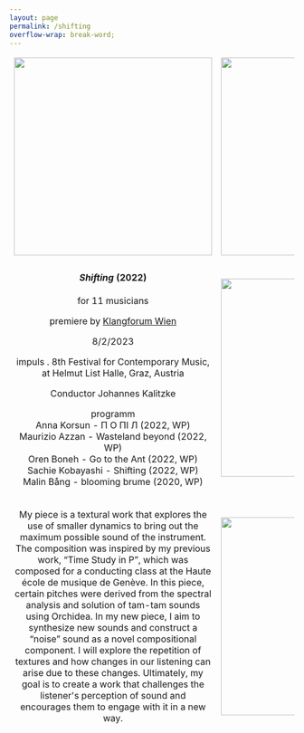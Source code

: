 ```yaml
---
layout: page
permalink: /shifting
overflow-wrap: break-word;
---
```



<style>
  table {
    border: none;
    background-color: transparent;
  }

  td {
    border: none;
    background-color: transparent;
    text-align: center;
  }

  img {
    max-width: 100%; /* Ensure images don't exceed the container width */
    height: auto; /* Maintain aspect ratio */
  }

  /* Media query for smartphones */
  @media (max-width: 768px) {
    table {
      width: 100%; /* Make the table full-width on small screens */
    }

    td {
      display: block; /* Stack table cells vertically on small screens */
      margin-bottom: 20px; /* Add some space between cells */
    }

    img {
      width: 100%; /* Make images full-width within table cells */
    }
  }
</style>


<table style="border:none;" width="350">
  <tbody style="border:none;">
    <tr style="border:none;">
      <td style="border:none;">
        <!-- 1 -->
        <img src="https://github.com/kbys88/kbys88.github.io/assets/142012962/1fcf0552-b68e-42ad-a813-e7eb8f983e55" width="350">
      </td>
      <td style="border:none;">
        <!-- 2 -->
        <img src="https://github.com/kbys88/kbys88.github.io/assets/142012962/1712d49f-1cce-47d9-b1bf-ab21e4d705d5" width="350">
      </td>
    </tr>
    <tr style="border:none;">
      <td style="border:none;" width="350">
        <!-- 3 -->
        <h4><i>Shifting</i> (2022)</h4>
        <p>for 11 musicians</p>
        <p>premiere by <a href="https://www.klangforum.at/#en">Klangforum Wien</a></p>
        <p>8/2/2023</p>
        <p>impuls . 8th Festival for Contemporary Music, at Helmut List Halle, Graz, Austria</p>
        <p>Conductor Johannes Kalitzke</p>
        <p>programm<br>
Anna Korsun - П О ПІ Л (2022, WP)<br>
Maurizio Azzan - Wasteland beyond (2022, WP)<br>
Oren Boneh - Go to the Ant (2022, WP)<br>
Sachie Kobayashi - Shifting (2022, WP)<br>
Malin Bång - blooming brume (2020, WP)<br>
</p>
      </td>
      <td style="border:none;" width="350">
        <!-- 4 -->
        <img src="https://github.com/kbys88/kbys88.github.io/assets/142012962/cfa4f8a9-125f-4c2b-98c2-09900773abf9" width="350" height="350">
      </td>
    </tr>
    <tr style="border:none;" width="300">
      <td style="border:none;" width="300">
        <!-- 5 -->
        <p>My piece is a textural work that explores the use of smaller dynamics to bring out the maximum possible sound of the instrument. The composition was inspired by my previous work, “Time Study in P”, which was composed for a conducting class at the Haute école de musique de Genève. In this piece, certain pitches were derived from the spectral analysis and solution of tam-tam sounds using Orchidea. In my new piece, I aim to synthesize new sounds and construct a “noise” sound as a novel compositional component. I will explore the repetition of textures and how changes in our listening can arise due to these changes. Ultimately, my goal is to create a work that challenges the listener's perception of sound and encourages them to engage with it in a new way.</p>
      </td>
      <td style="border:none;" width="350">
        <!-- 6 -->
        <img src="https://github.com/kbys88/kbys88.github.io/assets/142012962/10fa2bdd-2a3d-44f4-bce0-0214b7ef1805" width="350">
      </td>
    </tr>
  </tbody>
</table>
